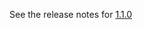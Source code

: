 See the release notes for [1.1.0](https://github.com/alexarchambault/scalacheck-shapeless/blob/master/notes/1.1.0.markdown)
